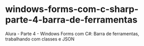 # windows-forms-com-c-sharp-parte-4-barra-de-ferramentas
Alura - Parte 4 - Windows Forms com C#: Barra de ferramentas, trabalhando com classes e JSON
